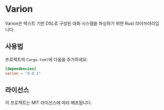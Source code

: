 # Varion

Varion은 텍스트 기반 DSL로 구성된 대화 시스템을 파싱하기 위한 Rust 라이브러리입니다.

## 사용법

프로젝트의 `Cargo.toml`에 다음을 추가하세요:

```toml
[dependencies]
varion = "0.0.3"
```

## 라이선스

이 프로젝트는 MIT 라이선스에 따라 배포됩니다.